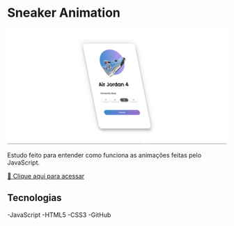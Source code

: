 # Sneaker Animation

![preView](./gitHub/preview-sneaker.png)

Estudo feito para entender como funciona as animações feitas pelo JavaScript.

[ 🔗 Clique aqui para acessar](https://mateusfeoliveira.github.io/animation-sneakers/)

## Tecnologias

-JavaScript
-HTML5
-CSS3
-GitHub